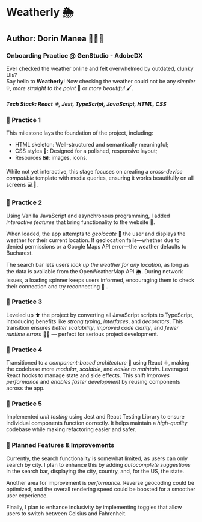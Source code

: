 # Weatherly 🌦️

## Author: Dorin Manea 👨🏻‍💻

### Onboarding Practice @ GenStudio - AdobeDX

Ever checked the weather online and felt overwhelmed by outdated, clunky UIs? \
Say hello to **Weatherly**! Now checking the weather could not be any _simpler_ 💡, _more straight to the point_ 🚀 or _more beautiful_ 🖌️.

##### Tech Stack: React ⚛️, Jest, TypeScript, JavaScript, HTML, CSS

### 🔳 Practice 1

This milestone lays the foundation of the project, including:

- HTML skeleton: Well-structured and semantically meaningful;
- CSS styles 🎨: Designed for a polished, responsive layout;
- Resources 🖼️: images, icons.

While not yet interactive, this stage focuses on creating a _cross-device compatible_ template with media queries, ensuring it works beautifully on all screens 💻📱.

### 🔳 Practice 2

Using Vanilla JavaScript and asynchronous programming, I added _interactive features_ that bring functionality to the website 🎯.

When loaded, the app attempts to _geolocate_ 📍 the user and displays the weather for their current location. If geolocation fails—whether due to denied permissions or a Google Maps API error—the weather defaults to Bucharest.

The search bar lets users _look up the weather for any location_, as long as the data is available from the OpenWeatherMap API 🌦️. During network issues, a loading spinner keeps users informed, encouraging them to check their connection and try reconnecting 🔄 .

### 🔳 Practice 3

Leveled up ⬆️ the project by converting all JavaScript scripts to TypeScript, introducing benefits like _strong typing_, _interfaces_, and _decorators_. This transition ensures _better scalability_, _improved code clarity_, and _fewer runtime errors_ 🚫🐞 — perfect for serious project development.

### 🔳 Practice 4

Transitioned to a _component-based architecture_ 🧩 using React ⚛️, making the codebase more _modular_, _scalable_, and _easier to maintain_. Leveraged React hooks to manage state and side effects. This shift _improves performance_ and _enables faster development_ by reusing components across the app.

### 🔳 Practice 5

Implemented _unit testing_ using Jest and React Testing Library to ensure individual components function correctly. It helps maintain a _high-quality_ codebase while making refactoring easier and safer.

### 🧪 Planned Features & Improvements
Currently, the search functionality is somewhat limited, as users can only search by city. I plan to enhance this by adding _autocomplete suggestions_ in the search bar, displaying the city, country, and, for the US, the state.

Another area for improvement is _performance_. Reverse geocoding could be optimized, and the overall rendering speed could be boosted for a smoother user experience.

Finally, I plan to enhance inclusivity by implementing toggles that allow users to switch between Celsius and Fahrenheit.
